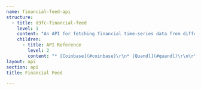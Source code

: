 ```yaml
---
name: financial-feed-api
structure:
  - title: d3fc-financial-feed
    level: 1
    content: "An API for fetching financial time-series data from different sources including Quandl and Coinbase\r\n\r\n"
    children:
      - title: API Reference
        level: 2
        content: "* [Coinbase](#coinbase)\r\n* [Quandl](#quandl)\r\n\r\n### Coinbase\r\n\r\n``` javascript\r\nimport { feedCoinbase } from 'd3fc-financial-feed';\r\n\r\nconst coinbase = feedCoinbase()\r\n  .product('BTC-GBP');\r\n\r\ncoinbase((error, data) => {\r\n  if (error) throw error;\r\n  console.log(data);\r\n});\r\n\r\n// [\r\n//   {\r\n//     date: 2016-05-11T08:51:00.000Z,\r\n//     open: 317.99,\r\n//     high: 317.99,\r\n//     low: 317.99,\r\n//     close: 317.99,\r\n//     volume: 0.24\r\n//   },\r\n//   ...\r\n// ]\r\n```\r\n\r\nhttps://docs.exchange.coinbase.com/#get-historic-rates\r\n\r\n<a name=\"feedCoinbase\" href=\"#feedCoinbase\">#</a> fc.**feedCoinbase**()\r\n\r\nConstructs a new coinbase feed.\r\n\r\n<a name=\"feedCoinbase_\" href=\"#feedCoinbase_\">#</a> *feedCoinbase*(*callback*)\r\n\r\nMakes a request to the Coinbase API, with *callback* invoked when the request succeeds or fails.\r\nThe callback is invoked with two arguments: the error, if any, and the data.\r\nData returned from the API is mapped to an array of objects with numeric\r\n`open`, `high`, `low`, `close` and `volume` properties, and a `Date` instance `date` property.\r\n\r\n<a name=\"feedCoinbase_product\" href=\"#feedCoinbase_product\">#</a> *feedCoinbase*.**product**([*value*])\r\n\r\nIf *value* is specified, sets the product id to the specified string and returns this feed instance.\r\nIf *value* is not specified, returns the current product id, which defaults to `\"BTC-USD\"`.\r\n\r\n<a name=\"feedCoinbase_start\" href=\"#feedCoinbase_start\">#</a> *feedCoinbase*.**start**([*value*])\r\n\r\nIf *value* is specified, sets the start date to the specified `Date` object and returns this feed instance.\r\nIf *value* is not specified, returns the current start date, which defaults to null.\r\n\r\n<a name=\"feedCoinbase_end\" href=\"#feedCoinbase_end\">#</a> *feedCoinbase*.**end**([*value*])\r\n\r\nIf *value* is specified, sets the end date to the specified `Date` object and returns this feed instance.\r\nIf *value* is not specified, returns the current end date, which defaults to null.\r\n\r\n<a name=\"feedCoinbase_granularity\" href=\"#feedCoinbase_granularity\">#</a> *feedCoinbase*.**granularity**([*value*])\r\n\r\nIf *value* is specified, sets the granularity to the specified number of seconds and returns this feed instance.\r\nIf *value* is not specified, returns the current granularity, which defaults to null.\r\n\r\n\r\n### Quandl\r\n\r\n``` javascript\r\nimport { feedQuandl } from 'd3fc-financial-feed';\r\n\r\nconst quandl = feedQuandl()\r\n  .database('WIKI')\r\n  .dataset('AAPL')\r\n  .rows(10)\r\n  .descending(true)\r\n  .collapse('weekly');\r\n\r\nquandl((error, data) => {\r\n  if (error) throw error;\r\n  console.log(data);\r\n});\r\n\r\n// [\r\n//   {\r\n//     date: 2016-05-15T00:00:00.000Z,\r\n//     open: 93.33,\r\n//     high: 93.57,\r\n//     low: 92.11,\r\n//     close: 93.39,\r\n//     volume: 33217012,\r\n//     'ex-Dividend': 0,\r\n//     'split Ratio': 1,\r\n//     'adj. Open': 93.33,\r\n//     'adj. High': 93.57,\r\n//     'adj. Low': 92.11,\r\n//     'adj. Close': 93.39,\r\n//     'adj. Volume': 33217012\r\n//   },\r\n//   ...\r\n// ]\r\n```\r\n\r\nhttps://www.quandl.com/docs/api#datasets\r\n\r\n<a name=\"feedQuandl\" href=\"#feedQuandl\">#</a> fc.**feedQuandl**()\r\n\r\nConstructs a new quandl feed.\r\n\r\n<a name=\"feedQuandl_\" href=\"#feedQuandl_\">#</a> *feedQuandl*(*callback*)\r\n\r\nMakes a request to the Quandl API, with *callback* invoked when the request succeeds or fails.\r\nThe callback is invoked with two arguments: the error, if any, and the data.\r\nData returned from the API is mapped to an array of objects with properties for all non-null names mapped by *feedQuandl*.columnNameMap, with date column values converted to `Date` instances.\r\n\r\n<a name=\"feedQuandl_database\" href=\"#feedQuandl_database\">#</a> *feedQuandl*.**database**([*value*])\r\n\r\nIf *value* is specified, sets the unique database code to the specified string and returns this feed instance.\r\nIf *value* is not specified, returns the current database code, which defaults to `\"YAHOO\"`.\r\n\r\n<a name=\"feedQuandl_dataset\" href=\"#feedQuandl_dataset\">#</a> *feedQuandl*.**dataset**([*value*])\r\n\r\nIf *value* is specified, sets the unique dataset code to the specified string and returns this feed instance.\r\nIf *value* is not specified, returns the current dataset code, which defaults to `\"GOOG\"`.\r\n\r\n<a name=\"feedQuandl_apiKey\" href=\"#feedQuandl_apiKey\">#</a> *feedQuandl*.**apiKey**([*value*])\r\n\r\nIf *value* is specified, sets the API key to the specified string and returns this feed instance.\r\nThis is required for premium set or high frequency requests.\r\nIf *value* is not specified, returns the current API key, which defaults to null.\r\n\r\n<a name=\"feedQuandl_start\" href=\"#feedQuandl_start\">#</a> *feedQuandl*.**start**([*value*])\r\n\r\nIf *value* is specified, sets the start date to the specified `Date` object and returns this feed instance.\r\nIf *value* is not specified, returns the current start date, which defaults to null.\r\n\r\n<a name=\"feedQuandl_end\" href=\"#feedQuandl_end\">#</a> *feedQuandl*.**end**([*value*])\r\n\r\nIf *value* is specified, sets the end date to the specified `Date` object and returns this feed instance.\r\nIf *value* is not specified, returns the current end date, which defaults to null.\r\n\r\n<a name=\"feedQuandl_rows\" href=\"#feedQuandl_rows\">#</a> *feedQuandl*.**rows**([*value*])\r\n\r\nIf *value* is specified, sets the row limit to the specified number and returns this feed instance.\r\nIf *value* is not specified, returns the current row limit, which defaults to null.\r\n\r\n<a name=\"feedQuandl_descending\" href=\"#feedQuandl_descending\">#</a> *feedQuandl*.**descending**([*value*])\r\n\r\nIf *value* is specified, sets the ordering of the data (descending if `true`, ascending if `false`) and returns this feed instance.\r\nIf *value* is not specified, returns the current ordering value, which defaults to false.\r\n\r\n<a name=\"feedQuandl_collapse\" href=\"#feedQuandl_collapse\">#</a> *feedQuandl*.**collapse**([*value*])\r\n\r\nIf *value* is specified, sets the periodicity of the data (\"none\", \"daily\" | \"weekly\" | \"monthly\" | \"quarterly\" | \"annual\") and returns this feed instance.\r\nIf *value* is not specified, returns the current periodicity, which defaults to null.\r\n\r\n<a name=\"feedQuandl_columnNameMap\" href=\"#feedQuandl_columnNameMap\">#</a> *feedQuandl*.**columnNameMap**([*value*])\r\n\r\nIf *value* is specified, sets the function used to map Quandl column names to property names and returns this feed instance.\r\nIf *value* is not specified, returns the current column name map, which defaults to *feedQuandl*.defaultColumnNameMap.\r\nIf the supplied function returns null for a column, then that column will be omitted from the output data.\r\nSetting *value* to null will preserve the original column names.\r\n\r\n<a name=\"feedQuandl_defaultColumnNameMap\" href=\"#feedQuandl_defaultColumnNameMap\">#</a> *feedQuandl*.**defaultColumnNameMap**\r\n\r\nReturns the default column name mapping function. This function returns the supplied column name with a lower case first letter (e.g. it maps \"Close\" to \"close\").\r\n"
layout: api
section: api
title: Financial Feed

---
```

